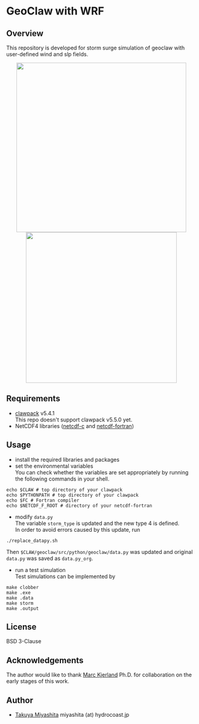 # GeoClaw with WRF
## Overview
This repository is developed for storm surge simulation of geoclaw with user-defined wind and slp fields.

<p align="center">
<img src="https://github.com/hydrocoast/wrfclaw/blob/master/fig/sample_surface.gif", width="450">
<img src="https://github.com/hydrocoast/wrfclaw/blob/master/fig/sample_gauges.svg", width="400">
</p>  

## Requirements
- [clawpack](https://github.com/clawpack/clawpack) v5.4.1  
This repo doesn't support clawpack v5.5.0 yet.
- NetCDF4 libraries ([netcdf-c](https://github.com/Unidata/netcdf-c) and [netcdf-fortran](https://github.com/Unidata/netcdf-fortran))

## Usage
- install the required libraries and packages  
- set the environmental variables  
You can check whether the variables are set appropriately by running the following commands in your shell.
```shell
echo $CLAW # top directory of your clawpack
echo $PYTHONPATH # top directory of your clawpack
echo $FC # Fortran compiler
echo $NETCDF_F_ROOT # directory of your netcdf-fortran
```  
- modify `data.py`  
The variable `storm_type` is updated and the new type 4 is defined.  
In order to avoid errors caused by this update, run  
```shell
./replace_datapy.sh
```
Then `$CLAW/geoclaw/src/python/geoclaw/data.py` was updated and original `data.py` was saved as `data.py_org`.

- run a test simulation  
Test simulations can be implemented by
```shell
make clobber
make .exe
make .data
make storm
make .output
```

## License
BSD 3-Clause


## Acknowledgements
The author would like to thank [Marc Kjerland](https://github.com/MarcKjerland) Ph.D. for collaboration on the early stages of this work.


## Author
- [Takuya Miyashita](https://github.com/hydrocoast)  miyashita (at) hydrocoast.jp
